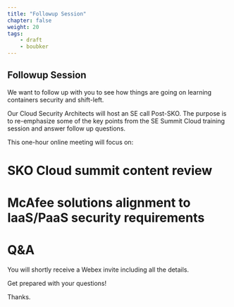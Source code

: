 ```yaml
---
title: "Followup Session"
chapter: false
weight: 20
tags:
    - draft
    - boubker
---
```


## Followup Session 

We want to follow up with you to see how things are going on learning containers security and shift-left.  

Our Cloud Security Architects will host an SE call Post-SKO. The purpose is to re-emphasize some of the key points from the SE Summit Cloud training session and answer follow up questions. 

This one-hour online meeting will focus on:

#	SKO Cloud summit content review
#	McAfee solutions alignment to IaaS/PaaS security requirements
#	Q&A
 
You will shortly receive a Webex invite including all the details.

Get prepared with your questions!

Thanks.

